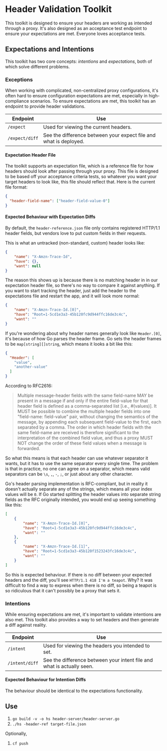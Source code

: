 # Header Validation Toolkit

This toolkit is designed to ensure your headers are working as intended through a proxy. It's also designed as an acceptance test endpoint to ensure your expectations are met. Everyone loves acceptance tests.

## Expectations and Intentions

This toolkit has two core concepts: _intentions_ and _expectations_, both of which solve different problems.

### Exceptions

When working with complicated, non-centralized proxy configurations, it's often hard to ensure configuration expectations are met, especially in high-compliance scenarios. To ensure expectations are met, this toolkit has an endpoint to provide header validations.

| Endpoint | Use |
| --- |--- |
| `/expect` | Used for viewing the current headers. |
| `/expect/diff` | See the difference between your expect file and what is deployed. |

#### Expectation Header File

The toolkit supports an expectation file, which is a reference file for how headers should look after passing through your proxy. This file is designed to be based off your acceptance criteria tests, so whatever you want your target headers to look like, this file should reflect that. Here is the current file format:

```json
{
  "header-field-name": ["header-field-value-0"]
}
```

#### Expected Behaviour with Expectation Diffs

By default, the `header-reference.json` file only contains registered HTTP/1.1 header fields, but vendors love to put custom fields in their requests.

This is what an untracked (non-standard, custom) header looks like:

```json
{
	"name": "X-Amzn-Trace-Id",
	"have": {},
	"want": null
}
```

The reason this shows up is because there is no matching header in in our expectation header file, so there's no way to compare it against anything. If you want to start tracking the header, just add the header to the expectations file and restart the app, and it will look more normal:

```json
{
	"name": "X-Amzn-Trace-Id.[0]",
	"have": "Root=1-5cd1e3a3-45b120fc9d944ffc16de3c4c",
	"want": ""
}
```

If you're wondering about why header names generally look like `Header.[0]`, it's because of how Go parses the header frame. Go sets the header frames to be `map[string][]string`, which means it looks a bit like this:

```json
{
  "Header": [
    "value",
    "another-value"
  ]
}
```

According to RFC2616: 

> Multiple message-header fields with the same field-name MAY be present in a message if and only if the entire field-value for that header field is defined as a comma-separated list [i.e., #(values)]. It MUST be possible to combine the multiple header fields into one "field-name: field-value" pair, without changing the semantics of the message, by appending each subsequent field-value to the first, each separated by a comma. The order in which header fields with the same field-name are received is therefore significant to the interpretation of the combined field value, and thus a proxy MUST NOT change the order of these field values when a message is forwarded.

So what this means is that each header can use whatever separator it wants, but it has to use the same separator every single time. The problem is that in practice, no one can agree on a separator, which means valid separators can be `\s`, `,`, `-`, `;`, or just about any other character.

Go's header parsing implementation is RFC-compliant, but in reality it doesn't actually separate any of the strings, which means all your index values will be `0`. If Go started splitting the header values into separate string fields as the RFC originally intended, you would end up seeing something like this:

```json
[
    {
        "name": "X-Amzn-Trace-Id.[0]",
        "have": "Root=1-5cd1e3a3-45b120fc9d944ffc16de3c4c",
        "want": ""
    },
    {
        "name": "X-Amzn-Trace-Id.[1]",
        "have": "Root=1-5cd1e3a3-45b120f1523243fc16de3c4c",
        "want": ""
    }
]
```

So this is expected behaviour. If there is no diff between your expected headers and the diff, you'll see `HTTP/1.1 418 I'm a teapot`. Why? It was difficult to find a way to express when there is no diff, so being a teapot is so ridiculous that it can't possibly be a proxy that sets it.

### Intentions

While ensuring expectations are met, it's important to validate intentions are also met. This toolkit also provides a way to set headers and then generate a diff against reality.

| Endpoint | Use |
| --- |--- |
| `/intent` | Used for viewing the headers you intended to set. |
| `/intent/diff` | See the difference between your intent file and what is actually seen. |

#### Expected Behaviour for Intention Diffs

The behaviour should be identical to the expectations functionality.

## Use

1. `go build -v -o hs header-server/header-server.go`
1. `./hs -header-ref target-file.json`

Optionally,

1. `cf push`
